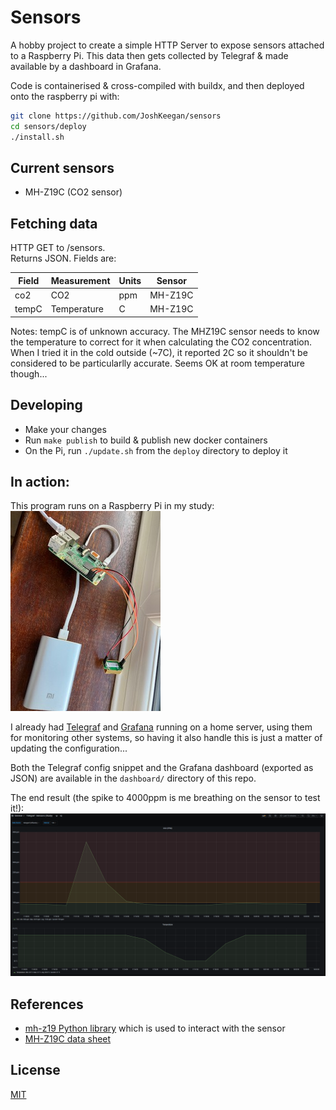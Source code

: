 # Sensors
A hobby project to create a simple HTTP Server to expose sensors attached to a Raspberry Pi. This data then gets collected by Telegraf & made available by a dashboard in Grafana.

Code is containerised & cross-compiled with buildx, and then deployed onto the raspberry pi with:
```bash
git clone https://github.com/JoshKeegan/sensors
cd sensors/deploy
./install.sh
```

## Current sensors
 - MH-Z19C (CO2 sensor)

## Fetching data
HTTP GET to /sensors.  
Returns JSON. Fields are:

| Field | Measurement | Units | Sensor  |
| ----- | ----------- | ----- | ------- |
| co2   | CO2         | ppm   | MH-Z19C |
| tempC | Temperature | C     | MH-Z19C |

Notes: tempC is of unknown accuracy. The MHZ19C sensor needs to know the temperature to correct for it
        when calculating the CO2 concentration. When I tried it in the cold outside (~7C), it reported 2C so it shouldn't be considered to be particularlly accurate. Seems OK at room temperature though...

## Developing
 - Make your changes
 - Run `make publish` to build & publish new docker containers
 - On the Pi, run `./update.sh` from the `deploy` directory to deploy it

## In action:
This program runs on a Raspberry Pi in my study:  
![Raspberry Pi with sensor attached](assets/RaspberryPiWithSensor.jpg)

I already had [Telegraf](https://github.com/influxdata/telegraf) and [Grafana](https://github.com/grafana/grafana) running on a home server, using them for monitoring other systems, so having it also handle this is just a matter of updating the configuration...

Both the Telegraf config snippet and the Grafana dashboard (exported as JSON) are available in the `dashboard/` directory of this repo.  

The end result (the spike to 4000ppm is me breathing on the sensor to test it!):  
![Dashboard with CO2 data](assets/Dashboard.png)

## References
 - [mh-z19 Python library](https://github.com/UedaTakeyuki/mh-z19) which is used to interact with the sensor
 - [MH-Z19C data sheet](https://www.winsen-sensor.com/d/files/infrared-gas-sensor/mh-z19c-pins-type-co2-manual-ver1_0.pdf)

## License
[MIT](LICENSE)